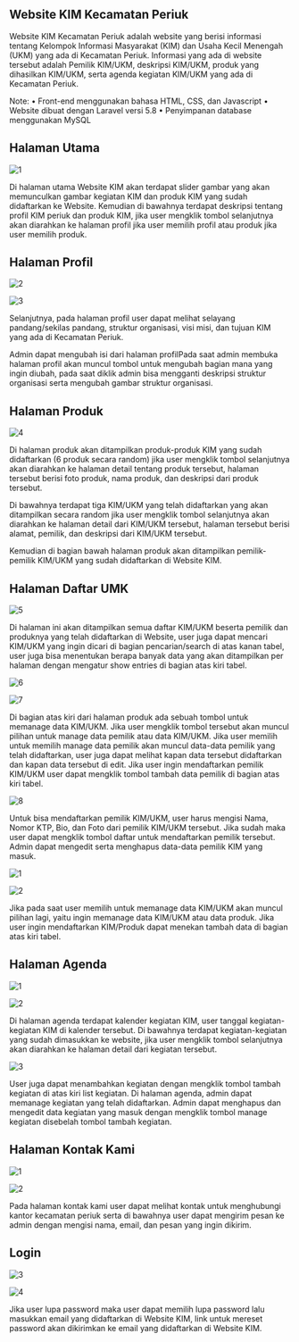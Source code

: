 ## Website KIM Kecamatan Periuk

Website KIM Kecamatan Periuk adalah website yang berisi informasi tentang Kelompok Informasi Masyarakat (KIM) dan Usaha Kecil Menengah (UKM) yang ada di Kecamatan Periuk. Informasi yang ada di website tersebut adalah Pemilik KIM/UKM, deskripsi KIM/UKM, produk yang dihasilkan KIM/UKM, serta agenda kegiatan KIM/UKM yang ada di Kecamatan Periuk.

Note:
•	Front-end menggunakan bahasa HTML, CSS, dan Javascript
•	Website dibuat dengan Laravel versi 5.8
•	Penyimpanan database menggunakan MySQL

## Halaman Utama

![1](https://user-images.githubusercontent.com/96167699/161688035-5cf585b1-7e0c-4d23-af63-c8e62c436383.png)


Di halaman utama Website KIM akan terdapat slider gambar yang akan memunculkan gambar kegiatan KIM dan produk KIM yang sudah didaftarkan ke Website. Kemudian di bawahnya terdapat deskripsi tentang profil KIM periuk dan produk KIM, jika user mengklik tombol selanjutnya akan diarahkan ke halaman profil jika user memilih profil atau produk jika user memilih produk.

## Halaman Profil

![2](https://user-images.githubusercontent.com/96167699/161689557-1317ad26-1880-443a-acce-d65a571f190a.png)

![3](https://user-images.githubusercontent.com/96167699/161689577-987c2c34-fb8a-4261-a28f-6665f914f5ca.png)


Selanjutnya, pada halaman profil user dapat melihat selayang pandang/sekilas pandang, struktur organisasi, visi misi, dan tujuan KIM yang ada di Kecamatan Periuk. 

Admin dapat mengubah isi dari halaman profilPada saat admin membuka halaman profil akan muncul tombol untuk mengubah bagian mana yang ingin diubah, pada saat diklik admin bisa mengganti deskripsi struktur organisasi serta mengubah gambar struktur organisasi.

## Halaman Produk

![4](https://user-images.githubusercontent.com/96167699/161689718-4cde893b-e9ed-449b-bd91-95f076316846.png)


Di halaman produk akan ditampilkan produk-produk KIM yang sudah didaftarkan (6 produk secara random) jika user mengklik tombol selanjutnya akan diarahkan ke halaman detail tentang produk tersebut, halaman tersebut berisi foto produk, nama produk, dan deskripsi dari produk tersebut.

Di bawahnya terdapat tiga KIM/UKM yang telah didaftarkan yang akan ditampilkan secara random jika user mengklik tombol selanjutnya akan diarahkan ke halaman detail dari KIM/UKM tersebut, halaman tersebut berisi alamat, pemilik, dan deskripsi dari KIM/UKM tersebut.

Kemudian di bagian bawah halaman produk akan ditampilkan pemilik-pemilik KIM/UKM yang sudah didaftarkan di Website KIM.

## Halaman Daftar UMK

![5](https://user-images.githubusercontent.com/96167699/161689837-026f7ef5-bdcb-49a0-873e-00ba256704c9.png)


Di halaman ini akan ditampilkan semua daftar KIM/UKM beserta pemilik dan produknya yang telah didaftarkan di Website, user juga dapat mencari KIM/UKM yang ingin dicari di bagian pencarian/search di atas kanan tabel, user juga bisa menentukan berapa banyak data yang akan ditampilkan per halaman dengan mengatur show entries di bagian atas kiri tabel.

![6](https://user-images.githubusercontent.com/96167699/161689872-73c248fe-a861-4e7b-bec2-98b67d5b95d9.png)

![7](https://user-images.githubusercontent.com/96167699/161689911-2ce82a29-244e-4226-b8dc-640a05fe3560.png)


Di bagian atas kiri dari halaman produk ada sebuah tombol untuk memanage data KIM/UKM. Jika user mengklik tombol tersebut akan muncul pilihan untuk manage data pemilik atau data KIM/UKM. Jika user memilih untuk memilih manage data pemilik akan muncul data-data pemilik yang telah didaftarkan, user juga dapat melihat kapan data tersebut didaftarkan dan kapan data tersebut di edit. Jika user ingin mendaftarkan pemilik KIM/UKM user dapat mengklik tombol tambah data pemilik di bagian atas kiri tabel.

![8](https://user-images.githubusercontent.com/96167699/161689969-3992f157-56eb-4c82-99fd-9ab844071ff2.png)


Untuk bisa mendaftarkan pemilik KIM/UKM, user harus mengisi Nama, Nomor KTP, Bio, dan Foto dari pemilik KIM/UKM tersebut. Jika sudah maka user dapat mengklik tombol daftar untuk mendaftarkan pemilik tersebut. Admin dapat mengedit serta menghapus data-data pemilik KIM yang masuk.

![1](https://user-images.githubusercontent.com/96167699/161690192-d53007ff-9cd7-47a3-a095-be6f74500b75.png)

![2](https://user-images.githubusercontent.com/96167699/161690204-503c18a5-7bde-443d-8927-34fe913ffec8.png)


Jika pada saat user memilih untuk memanage data KIM/UKM akan muncul pilihan lagi, yaitu ingin memanage data KIM/UKM atau data produk. Jika user ingin mendaftarkan KIM/Produk dapat menekan tambah data di bagian atas kiri tabel.

## Halaman Agenda

![1](https://user-images.githubusercontent.com/96167699/161690282-ca45f5c8-20e3-4f8d-941b-9e835a513bc6.png)

![2](https://user-images.githubusercontent.com/96167699/161690290-93c0b27f-fe8b-4435-af28-2f99335c8561.png)


Di halaman agenda terdapat kalender kegiatan KIM, user tanggal kegiatan-kegiatan KIM di kalender tersebut. Di bawahnya terdapat kegiatan-kegiatan yang sudah dimasukkan ke website, jika user mengklik tombol selanjutnya akan diarahkan ke halaman detail dari kegiatan tersebut.

![3](https://user-images.githubusercontent.com/96167699/161690348-72d337be-f632-4cfb-88d2-de3243e0bd15.png)


User juga dapat menambahkan kegiatan dengan mengklik tombol tambah kegiatan di atas kiri list kegiatan. Di halaman agenda, admin dapat memanage kegiatan yang telah didaftarkan. Admin dapat menghapus dan mengedit data kegiatan yang masuk dengan mengklik tombol manage kegiatan disebelah tombol tambah kegiatan.

## Halaman Kontak Kami

![1](https://user-images.githubusercontent.com/96167699/161690453-cadcf6f5-3094-42e3-8fd1-336ac36176fe.png)

![2](https://user-images.githubusercontent.com/96167699/161690465-718d8119-fa16-4b0d-9035-a9ba5500e7a1.png)


Pada halaman kontak kami user dapat melihat kontak untuk menghubungi kantor kecamatan periuk serta di bawahnya user dapat mengirim pesan ke admin dengan mengisi nama, email, dan pesan yang ingin dikirim.

## Login

![3](https://user-images.githubusercontent.com/96167699/161690590-577163f4-cc36-429d-8132-28b61d8a649a.png)

![4](https://user-images.githubusercontent.com/96167699/161690600-56145c76-5aae-4d39-a282-9b58c791c36c.png)

Jika user lupa password maka user dapat memilih lupa password lalu masukkan email yang didaftarkan di Website KIM, link untuk mereset password akan dikirimkan ke email yang didaftarkan di Website KIM.
